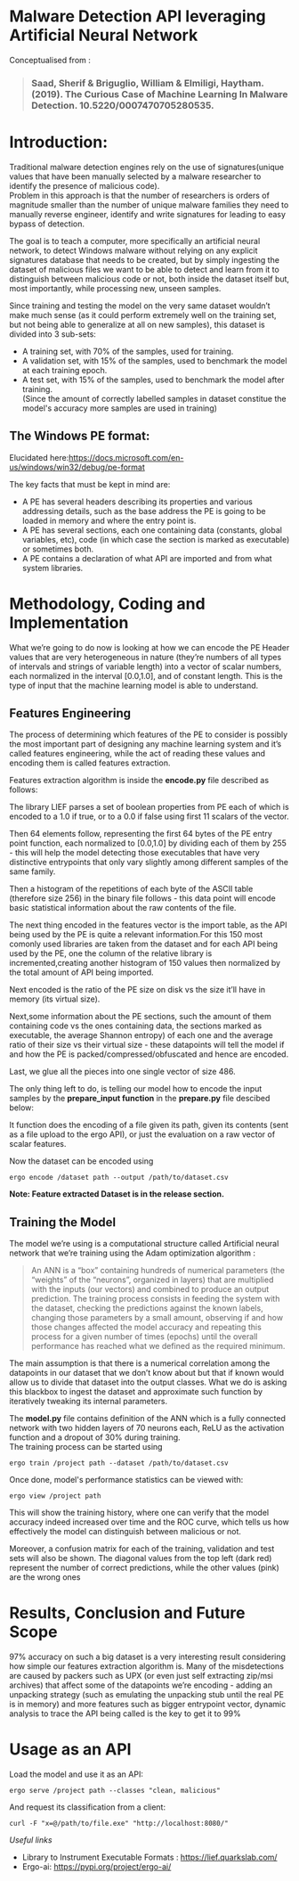 # Malware Detection API leveraging Artificial Neural Network
Conceptualised from :  

>### Saad, Sherif & Briguglio, William & Elmiligi, Haytham. (2019). The Curious Case of Machine Learning In Malware Detection. 10.5220/0007470705280535. 

# Introduction:

Traditional malware detection engines rely on the use of signatures(unique values that have been manually 
selected by a malware researcher to identify the presence of malicious code).  
Problem in this approach is that the number of researchers is orders of magnitude smaller than the number of unique malware families they need to manually reverse engineer,
identify and write signatures for leading to easy bypass of detection.  

The goal is to teach a computer, more specifically an artificial neural network,
to detect Windows malware without relying on any explicit signatures database that needs to be created,
but by simply ingesting the dataset of malicious files we want to be able to detect and learn from it
to distinguish between malicious code or not, both inside the dataset itself but, most importantly, 
while processing new, unseen samples.  

Since training and testing the model on the very same dataset wouldn’t make much sense (as it could perform extremely well on the training set, but not being able to generalize at all on new samples), this dataset is divided into 3 sub-sets:
- A training set, with 70% of the samples, used for training.
- A validation set, with 15% of the samples, used to benchmark the model at each training epoch.
- A test set, with 15% of the samples, used to benchmark the model after training.  
(Since the amount of correctly labelled samples in dataset constitue the model's accuracy more samples are used in training)  

## The Windows PE format:  
Elucidated here:https://docs.microsoft.com/en-us/windows/win32/debug/pe-format  

The key facts that must be kept in mind are:

- A PE has several headers describing its properties and various addressing details, such as the base address the PE is going to be loaded in memory and where the entry point is.
- A PE has several sections, each one containing data (constants, global variables, etc), code (in which case the section is marked as executable) or sometimes both.
- A PE contains a declaration of what API are imported and from what system libraries.

# Methodology, Coding and Implementation  
What we’re going to do now is looking at how we can encode the PE Header values that are very heterogeneous in nature (they’re numbers of all types of intervals and strings of variable length) into a vector of scalar numbers, each normalized in the interval [0.0,1.0], and of constant length. This is the type of input that the machine learning model is able to understand.  

## Features Engineering  
The process of determining which features of the PE to consider is possibly the most important part of designing any machine learning system and it’s called features engineering, while the act of reading these values and encoding them is called features extraction.  

Features extraction algorithm is inside the **encode.py** file described as follows:  


The library LIEF parses a set of boolean properties from PE each of which is encoded to a 1.0 if true, or to a 0.0 if false using first 11 scalars of the vector.  

Then 64 elements follow, representing the first 64 bytes of the PE entry point function, each normalized to [0.0,1.0] by dividing each of them by 255 - this will help the model detecting those executables that have very distinctive entrypoints that only vary slightly among different samples of the same family.  

Then a histogram of the repetitions of each byte of the ASCII table (therefore size 256) in the binary file follows - this data point will encode basic statistical information about the raw contents of the file.  

The next thing encoded in the features vector is the import table, as the API being used by the PE is quite a relevant information.For this 150 most comonly used libraries are taken from the dataset and for each API being used by the PE, one the column of the relative library is incremented,creating another histogram of 150 values then normalized by the total amount of API being imported.  

Next encoded is the ratio of the PE size on disk vs the size it’ll have in memory (its virtual size).  

Next,some information about the PE sections, such the amount of them containing code vs the ones containing data, the sections marked as executable, the average Shannon entropy) of each one and the average ratio of their size vs their virtual size - these datapoints will tell the model if and how the PE is packed/compressed/obfuscated and hence are encoded.  

Last, we glue all the pieces into one single vector of size 486.


The only thing left to do, is telling our model how to encode the input samples by the **prepare_input function** in the **prepare.py** file descibed below:

It function does the encoding of a file given its path, given its contents (sent as a file upload to the ergo API), or just the evaluation on a raw vector of scalar features.

Now the dataset can be encoded using   

```ergo encode /dataset path --output /path/to/dataset.csv```    

**Note: Feature extracted Dataset is in the release section.**    

 ## Training the Model  
The model we’re using is a computational structure called Artificial neural network that we’re training using the Adam optimization algorithm :
>An ANN is a “box” containing hundreds of numerical parameters (the “weights” of the “neurons”, organized in layers) that are multiplied with the inputs (our vectors) and combined to produce an output prediction. The training process consists in feeding the system with the dataset, checking the predictions against the known labels, changing those parameters by a small amount, observing if and how those changes affected the model accuracy and repeating this process for a given number of times (epochs) until the overall performance has reached what we defined as the required minimum.

The main assumption is that there is a numerical correlation among the datapoints in our dataset that we don’t know about but that if known would allow us to divide that dataset into the output classes. What we do is asking this blackbox to ingest the dataset and approximate such function by iteratively tweaking its internal parameters.

The **model.py** file contains definition of the ANN which is a fully connected network with two hidden layers of 70 neurons each, ReLU as the activation function and a dropout of 30% during training.  
The training process can be started using   

```ergo train /project path --dataset /path/to/dataset.csv```  

Once done, model's performance statistics can be viewed with:

```ergo view /project path```

This will show the training history, where one can verify that the model accuracy indeed increased over time and the ROC curve, which tells us how effectively the model can distinguish between malicious or not.  

Moreover, a confusion matrix for each of the training, validation and test sets will also be shown. The diagonal values from the top left (dark red) represent the number of correct predictions, while the other values (pink) are the wrong ones

# Results, Conclusion and Future Scope
97% accuracy on such a big dataset is a very interesting result considering how simple our features extraction algorithm is. Many of the misdetections are caused by packers such as UPX (or even just self extracting zip/msi archives) that affect some of the datapoints we’re encoding - adding an unpacking strategy (such as emulating the unpacking stub until the real PE is in memory) and more features such as bigger entrypoint vector, dynamic analysis to trace the API being called is the key to get it to 99% 

# Usage as an API  
Load the model and use it as an API:

```ergo serve /project path --classes "clean, malicious" ```  

And request its classification from a client:

```curl -F "x=@/path/to/file.exe" "http://localhost:8080/" ```  

*Useful links*

- Library to Instrument Executable Formats : https://lief.quarkslab.com/
- Ergo-ai: https://pypi.org/project/ergo-ai/
